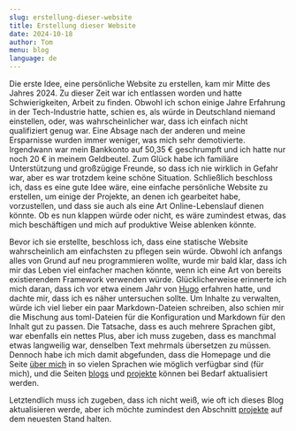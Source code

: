 ```yaml
---
slug: erstellung-dieser-website
title: Erstellung dieser Website
date: 2024-10-18
author: Tom
menu: blog
language: de
---
```


Die erste Idee, eine persönliche Website zu erstellen, kam mir Mitte des Jahres 2024. Zu dieser Zeit war ich entlassen worden und hatte Schwierigkeiten, Arbeit zu finden. Obwohl ich schon einige Jahre Erfahrung in der Tech-Industrie hatte, schien es, als würde in Deutschland niemand einstellen, oder, was wahrscheinlicher war, dass ich einfach nicht qualifiziert genug war. Eine Absage nach der anderen und meine Ersparnisse wurden immer weniger, was mich sehr demotivierte. Irgendwann war mein Bankkonto auf 50,35 € geschrumpft und ich hatte nur noch 20 € in meinem Geldbeutel. Zum Glück habe ich familiäre Unterstützung und großzügige Freunde, so dass ich nie wirklich in Gefahr war, aber es war trotzdem keine schöne Situation.
Schließlich beschloss ich, dass es eine gute Idee wäre, eine einfache persönliche Website zu erstellen, um einige der Projekte, an denen ich gearbeitet habe, vorzustellen, und dass sie auch als eine Art Online-Lebenslauf dienen könnte. Ob es nun klappen würde oder nicht, es wäre zumindest etwas, das mich beschäftigen und mich auf produktive Weise ablenken könnte.

Bevor ich sie erstellte, beschloss ich, dass eine statische Website wahrscheinlich am einfachsten zu pflegen sein würde. Obwohl ich anfangs alles von Grund auf neu programmieren wollte, wurde mir bald klar, dass ich mir das Leben viel einfacher machen könnte, wenn ich eine Art von bereits existierendem Framework verwenden würde. Glücklicherweise erinnerte ich mich daran, dass ich vor etwa einem Jahr von [Hugo](https://gohugo.io) erfahren hatte, und dachte mir, dass ich es näher untersuchen sollte. Um Inhalte zu verwalten, würde ich viel lieber ein paar Markdown-Dateien schreiben, also schien mir die Mischung aus toml-Dateien für die Konfiguration und Markdown für den Inhalt gut zu passen. Die Tatsache, dass es auch mehrere Sprachen gibt, war ebenfalls ein nettes Plus, aber ich muss zugeben, dass es manchmal etwas langweilig war, denselben Text mehrmals übersetzen zu müssen. Dennoch habe ich mich damit abgefunden, dass die Homepage und die Seite [über mich](/about/about_me.de.md) in so vielen Sprachen wie möglich verfügbar sind (für mich), und die Seiten [blogs](/blog/) und [projekte](/projects/) können bei Bedarf aktualisiert werden.

Letztendlich muss ich zugeben, dass ich nicht weiß, wie oft ich dieses Blog aktualisieren werde, aber ich möchte zumindest den Abschnitt [projekte](/projects/) auf dem neuesten Stand halten.
